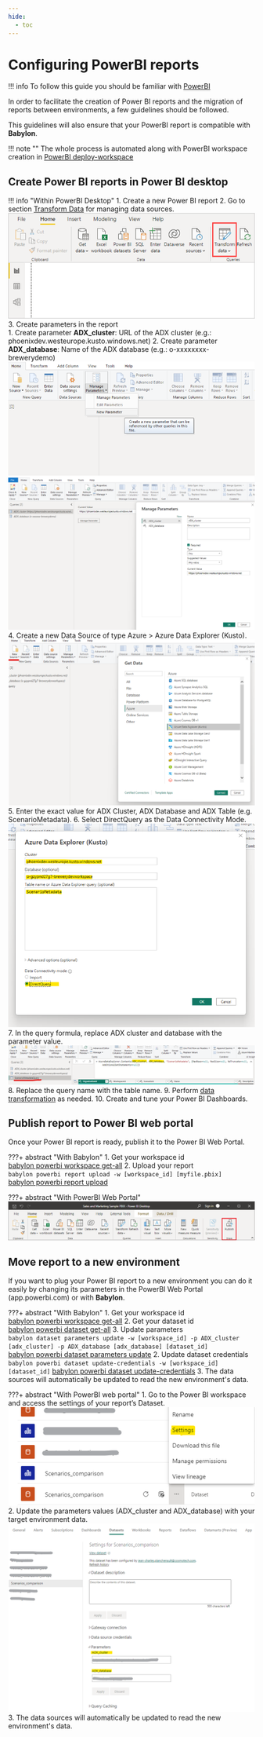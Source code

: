 ```yaml
---
hide:
  - toc
---
```

# Configuring PowerBI reports

!!! info
    To follow this guide you should be familiar with [PowerBI](https://learn.microsoft.com/en-us/power-bi/)

In order to facilitate the creation of Power BI reports and the migration of reports between environments, a few guidelines should be followed.

This guidelines will also ensure that your PowerBI report is compatible with **Babylon**.

!!! note ""
    The whole process is automated along with PowerBI workspace creation in [PowerBI deploy-workspace](../commands/powerbi_deploy_workspace.md)

## Create Power BI reports in Power BI desktop

!!! info "Within PowerBI Desktop"
    1. Create a new Power BI report
    2. Go to section [Transform Data](https://learn.microsoft.com/en-us/power-bi/transform-model/desktop-query-overview) for managing data sources.
    ![Screenshot of transform data](../assets/pbi_step_1.png)
    3. Create parameters in the report  
        1. Create parameter **ADX_cluster**: URL of the ADX cluster (e.g.: phoenixdev.westeurope.kusto.windows.net)
        2. Create parameter **ADX_database**: Name of the ADX database (e.g.: o-xxxxxxxx-brewerydemo)
    ![Screenshot of adding powerBI parameters](../assets/pbi_step_2a.png)
    ![Screenshot of adding powerBI parameters](../assets/pbi_step_2b.png)
    4. Create a new Data Source of type Azure > Azure Data Explorer (Kusto).
    ![Screenshot of adding powerBI parameters](../assets/pbi_step_3a.png)
    5. Enter the exact value for ADX Cluster, ADX Database and ADX Table (e.g. ScenarioMetadata).
    6. Select DirectQuery as the Data Connectivity Mode.
    ![Screenshot of entering powerBI parameters](../assets/pbi_step_3b.png)
    7. In the query formula, replace ADX cluster and database with the parameter value.
    ![Screenshot of replacing parameter value](../assets/pbi_step_3c.png)
    8. Replace the query name with the table name.
    9. Perform [data transformation](https://learn.microsoft.com/en-us/power-bi/transform-model/) as needed.
    10. Create and tune your Power BI Dashboards.

## Publish report to Power BI web portal

Once your Power BI report is ready, publish it to the Power BI Web Portal.

???+ abstract "With Babylon"
    1. Get your workspace id  
      [babylon powerbi workspace get-all](https://cosmo-tech.github.io/Babylon/2.0.0/cli/#get-all_13)
    2. Upload your report  
      `babylon powerbi report upload -w [workspace_id] [myfile.pbix]`  
      [babylon powerbi report upload](https://cosmo-tech.github.io/Babylon/2.0.0/cli/#upload_2)

???+ abstract "With PowerBI Web Portal"
    ![Screenshot of publishing report](../assets/pbi_step_4a.png)

## Move report to a new environment

If you want to plug your Power BI report to a new environment you can do it easily by changing its parameters in the PowerBI Web Portal (app.powerbi.com) or with **Babylon**.

???+ abstract "With Babylon"
    1. Get your workspace id  
      [babylon powerbi workspace get-all](https://cosmo-tech.github.io/Babylon/2.0.0/cli/#get-all_13)
    2. Get your dataset id  
      [babylon powerbi dataset get-all](https://cosmo-tech.github.io/Babylon/2.0.0/cli/#get-all_11)
    3. Update parameters  
      `babylon dataset parameters update -w [workspace_id] -p ADX_cluster [adx_cluster] -p ADX_database [adx_database] [dataset_id]`  
      [babylon powerbi dataset parameters update](https://cosmo-tech.github.io/Babylon/2.0.0/cli/#update_8)
    2. Update dataset credentials
      `babylon powerbi dataset update-credentials -w [workspace_id] [dataset_id]`
      [babylon powerbi dataset update-credentials](https://cosmo-tech.github.io/Babylon/2.0.0/cli/#update-credentials)
    3. The data sources will automatically be updated to read the new environment's data. 
    
???+ abstract "With PowerBI web portal"
    1. Go to the Power BI workspace and access the settings of your report’s Dataset.
    ![Screenshot of entering powerBI parameters](../assets/pbi_step_4b.png)
    2. Update the parameters values (ADX_cluster and ADX_database) with your target environment data. 
    ![Screenshot of entering powerBI parameters](../assets/pbi_step_4c.png)
    3. The data sources will automatically be updated to read the new environment's data. 